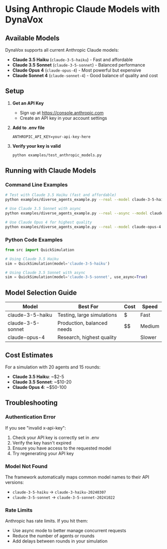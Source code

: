 # Using Anthropic Claude Models with DynaVox

## Available Models

DynaVox supports all current Anthropic Claude models:

- **Claude 3.5 Haiku** (`claude-3-5-haiku`) - Fast and affordable
- **Claude 3.5 Sonnet** (`claude-3-5-sonnet`) - Balanced performance  
- **Claude Opus 4** (`claude-opus-4`) - Most powerful but expensive
- **Claude Sonnet 4** (`claude-sonnet-4`) - Good balance of quality and cost

## Setup

1. **Get an API Key**
   - Sign up at https://console.anthropic.com
   - Create an API key in your account settings
   
2. **Add to .env file**
   ```
   ANTHROPIC_API_KEY=your-api-key-here
   ```

3. **Verify your key is valid**
   ```bash
   python examples/test_anthropic_models.py
   ```

## Running with Claude Models

### Command Line Examples

```bash
# Test with Claude 3.5 Haiku (fast and affordable)
python examples/diverse_agents_example.py --real --model claude-3-5-haiku

# Use Claude 3.5 Sonnet with async
python examples/diverse_agents_example.py --real --async --model claude-3-5-sonnet

# Use Claude Opus 4 for highest quality
python examples/diverse_agents_example.py --real --model claude-opus-4
```

### Python Code Examples

```python
from src import QuickSimulation

# Using Claude 3.5 Haiku
sim = QuickSimulation(model='claude-3-5-haiku')

# Using Claude 3.5 Sonnet with async
sim = QuickSimulation(model='claude-3-5-sonnet', use_async=True)
```

## Model Selection Guide

| Model | Best For | Cost | Speed |
|-------|----------|------|-------|
| claude-3-5-haiku | Testing, large simulations | $ | Fast |
| claude-3-5-sonnet | Production, balanced needs | $$ | Medium |
| claude-opus-4 | Research, highest quality | $$$$ | Slower |

## Cost Estimates

For a simulation with 20 agents and 15 rounds:
- **Claude 3.5 Haiku**: ~$2-5
- **Claude 3.5 Sonnet**: ~$10-20  
- **Claude Opus 4**: ~$50-100

## Troubleshooting

### Authentication Error
If you see "invalid x-api-key":
1. Check your API key is correctly set in .env
2. Verify the key hasn't expired
3. Ensure you have access to the requested model
4. Try regenerating your API key

### Model Not Found
The framework automatically maps common model names to their API versions:
- `claude-3-5-haiku` → `claude-3-haiku-20240307`
- `claude-3-5-sonnet` → `claude-3-5-sonnet-20241022`

### Rate Limits
Anthropic has rate limits. If you hit them:
- Use async mode to better manage concurrent requests
- Reduce the number of agents or rounds
- Add delays between rounds in your simulation